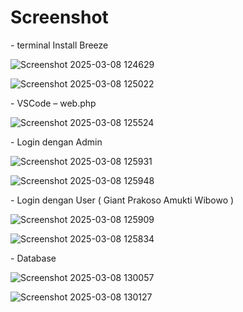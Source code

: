 <h1>Screenshot</h1>

<p>  - terminal Install Breeze</p>

![Screenshot 2025-03-08 124629](https://github.com/user-attachments/assets/fc67a406-1978-4b2a-bb36-5b4fd38bb873)

![Screenshot 2025-03-08 125022](https://github.com/user-attachments/assets/424b7bc1-9953-40c1-9eb5-2b9778fd7e3e)

<p>  - VSCode – web.php</p>

![Screenshot 2025-03-08 125524](https://github.com/user-attachments/assets/b20729c4-ebc5-4e41-9d5b-187e6db03e08)

<p>  - Login dengan Admin</p>

![Screenshot 2025-03-08 125931](https://github.com/user-attachments/assets/418f2760-11a4-4cab-bbf2-5ee7065cf23d)

![Screenshot 2025-03-08 125948](https://github.com/user-attachments/assets/51d2e56e-f334-4223-a2e7-50dac18d439b)

<p>  - Login dengan User ( Giant Prakoso Amukti Wibowo )</p>

![Screenshot 2025-03-08 125909](https://github.com/user-attachments/assets/c9c0e3eb-627d-44e4-856a-ead76142d698)

![Screenshot 2025-03-08 125834](https://github.com/user-attachments/assets/5310947c-d48d-42ff-a5a7-682ed60dc788)

<p>  - Database</p>

![Screenshot 2025-03-08 130057](https://github.com/user-attachments/assets/d10490f9-f9ee-4cc8-8d3e-78f5fdb82ae8)

![Screenshot 2025-03-08 130127](https://github.com/user-attachments/assets/49eb3404-43eb-4972-9c4b-ef9442ab0b97)
